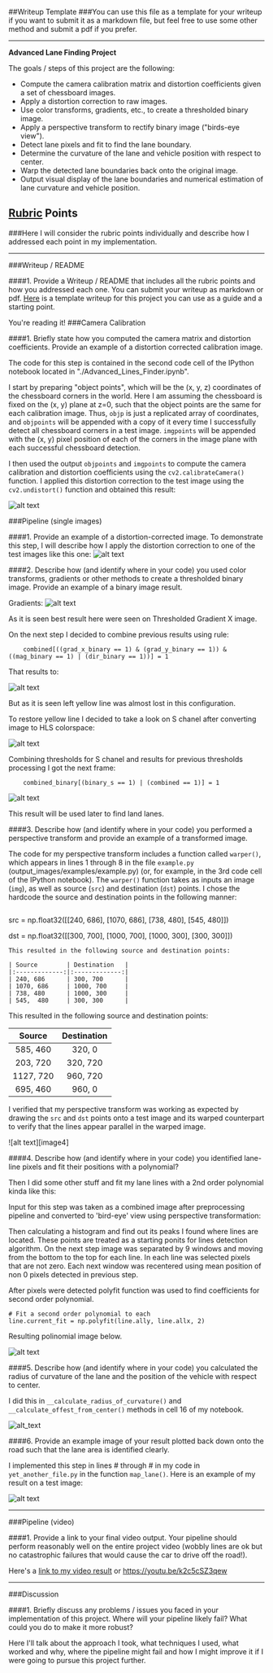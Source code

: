 ##Writeup Template
###You can use this file as a template for your writeup if you want to submit it as a markdown file, but feel free to use some other method and submit a pdf if you prefer.

---

**Advanced Lane Finding Project**

The goals / steps of this project are the following:

* Compute the camera calibration matrix and distortion coefficients given a set of chessboard images.
* Apply a distortion correction to raw images.
* Use color transforms, gradients, etc., to create a thresholded binary image.
* Apply a perspective transform to rectify binary image ("birds-eye view").
* Detect lane pixels and fit to find the lane boundary.
* Determine the curvature of the lane and vehicle position with respect to center.
* Warp the detected lane boundaries back onto the original image.
* Output visual display of the lane boundaries and numerical estimation of lane curvature and vehicle position.

[//]: # (Image References)

[calibration_test_0]: ./examples/test_calibration_0.jpg "Test calibration 0"
[calibration_test_1]: ./examples/test_calibration_1.jpg "Test calibration 1"
[output_2_0]: ./examples/output_2_0.png "tt "

[gradients_0]: ./examples/gradients_0.jpg "Gradients try 0"
[combined_0]: ./examples/comined_without_s.jpg "Combinded without S chanel"
[hls_chanels]: ./examples/hls_chanels.jpg "HLS chanels"
[pipeline_result]: ./examples/result_pipeline.jpg "Pipeline result"
[warped_points]: ./examples/warped_points.jpg "Warped Points"
[warped]: ./examples/warped.jpg "Warped"

[detect_lines]: ./examples/detect_lines.jpg "Detecting lines"
[detected_lines]: ./examples/detected_lines.jpg "Detected lines"
[detected_lines_more_images]: ./examples/detected_lines_more_images.jpg "More detected lines"

## [Rubric](https://review.udacity.com/#!/rubrics/571/view) Points
###Here I will consider the rubric points individually and describe how I addressed each point in my implementation.  

---
###Writeup / README

####1. Provide a Writeup / README that includes all the rubric points and how you addressed each one.  You can submit your writeup as markdown or pdf.  [Here](https://github.com/udacity/CarND-Advanced-Lane-Lines/blob/master/writeup_template.md) is a template writeup for this project you can use as a guide and a starting point.  

You're reading it!
###Camera Calibration

####1. Briefly state how you computed the camera matrix and distortion coefficients. Provide an example of a distortion corrected calibration image.

The code for this step is contained in the second code cell of the IPython notebook located in "./Advanced_Lines_Finder.ipynb".

I start by preparing "object points", which will be the (x, y, z) coordinates of the chessboard corners in the world. Here I am assuming the chessboard is fixed on the (x, y) plane at z=0, such that the object points are the same for each calibration image.  Thus, `objp` is just a replicated array of coordinates, and `objpoints` will be appended with a copy of it every time I successfully detect all chessboard corners in a test image.  `imgpoints` will be appended with the (x, y) pixel position of each of the corners in the image plane with each successful chessboard detection.  

I then used the output `objpoints` and `imgpoints` to compute the camera calibration and distortion coefficients using the `cv2.calibrateCamera()` function.  I applied this distortion correction to the test image using the `cv2.undistort()` function and obtained this result: 

![alt text][output_2_0]

###Pipeline (single images)

####1. Provide an example of a distortion-corrected image.
To demonstrate this step, I will describe how I apply the distortion correction to one of the test images like this one:
![alt text][calibration_test_1]

####2. Describe how (and identify where in your code) you used color transforms, gradients or other methods to create a thresholded binary image.  Provide an example of a binary image result.

Gradients:
![alt text][gradients_0] 

As it is seen best result here were seen on Thresholded Gradient X image.

On the next step I decided to combine previous results using rule:
```
    combined[((grad_x_binary == 1) & (grad_y_binary == 1)) & ((mag_binary == 1) | (dir_binary == 1))] = 1
```
That results to:

![alt text][combined_0]

But as it is seen left yellow line was almost lost in this configuration. 

To restore yellow line I decided to take a look on S chanel after converting image to HLS colorspace:
 
![alt text][hls_chanels]


Combining thresholds for S chanel and results for previous thresholds processing I got the next frame: 
```
    combined_binary[(binary_s == 1) | (combined == 1)] = 1
```

![alt text][pipeline_result]

This result will be used later to find land lanes.

####3. Describe how (and identify where in your code) you performed a perspective transform and provide an example of a transformed image.

The code for my perspective transform includes a function called `warper()`, which appears in lines 1 through 8 in the file `example.py` (output_images/examples/example.py) (or, for example, in the 3rd code cell of the IPython notebook).  The `warper()` function takes as inputs an image (`img`), as well as source (`src`) and destination (`dst`) points.  I chose the hardcode the source and destination points in the following manner:

```
```
src = np.float32([[240, 686], 
                  [1070, 686], 
                  [738, 480], 
                  [545,  480]])
                      
dst = np.float32([[300, 700], 
                  [1000, 700], 
                  [1000, 300], 
                  [300, 300]])

```
This resulted in the following source and destination points:

| Source        | Destination   | 
|:-------------:|:-------------:| 
| 240, 686      | 300, 700      | 
| 1070, 686     | 1000, 700     |
| 738, 480      | 1000, 300     |
| 545,  480     | 300, 300      |

```
This resulted in the following source and destination points:

| Source        | Destination   | 
|:-------------:|:-------------:| 
| 585, 460      | 320, 0        | 
| 203, 720      | 320, 720      |
| 1127, 720     | 960, 720      |
| 695, 460      | 960, 0        |

I verified that my perspective transform was working as expected by drawing the `src` and `dst` points onto a test image and its warped counterpart to verify that the lines appear parallel in the warped image.

![alt text][image4]

####4. Describe how (and identify where in your code) you identified lane-line pixels and fit their positions with a polynomial?

Then I did some other stuff and fit my lane lines with a 2nd order polynomial kinda like this:


Input for this step was taken as a combined image after preprocessing pipeline and converted  to 'bird-eye' view using perspective transformation:

Then calculating a histogram and find out its peaks I found where lines are located. These points are treated as a starting ponits for lines detection algorithm.
On the next step image was separated by 9 windows and moving from the bottom to the top for each line. In each line was selected pixels that are not zero.
Each next window was recentered using mean position of non 0 pixels detected in previous step.

After pixels were detected polyfit function was used to find сoefficients for  second order polynomial.
```
# Fit a second order polynomial to each
line.current_fit = np.polyfit(line.ally, line.allx, 2)
```

Resulting polinomial image below.

![alt text][detect_lines]

####5. Describe how (and identify where in your code) you calculated the radius of curvature of the lane and the position of the vehicle with respect to center.

I did this in `__calculate_radius_of_curvature()` and `__calculate_offest_from_center()` methods in cell 16 of my notebook.

![alt_text][detected_lines]

####6. Provide an example image of your result plotted back down onto the road such that the lane area is identified clearly.

I implemented this step in lines # through # in my code in `yet_another_file.py` in the function `map_lane()`.  Here is an example of my result on a test image:

![alt text][detected_lines_more_images]

---

###Pipeline (video)

####1. Provide a link to your final video output.  Your pipeline should perform reasonably well on the entire project video (wobbly lines are ok but no catastrophic failures that would cause the car to drive off the road!).

Here's a [link to my video result](./project_video.mp4) or https://youtu.be/k2c5cSZ3qew


---

###Discussion

####1. Briefly discuss any problems / issues you faced in your implementation of this project.  Where will your pipeline likely fail?  What could you do to make it more robust?

Here I'll talk about the approach I took, what techniques I used, what worked and why, where the pipeline might fail and how I might improve it if I were going to pursue this project further.  

